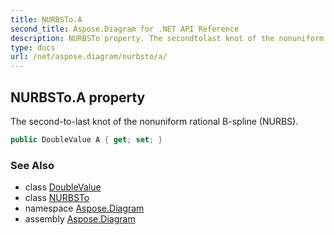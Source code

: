 ```yaml
---
title: NURBSTo.A
second_title: Aspose.Diagram for .NET API Reference
description: NURBSTo property. The secondtolast knot of the nonuniform rational Bspline NURBS
type: docs
url: /net/aspose.diagram/nurbsto/a/
---
```

## NURBSTo.A property

The second-to-last knot of the nonuniform rational B-spline (NURBS).

```csharp
public DoubleValue A { get; set; }
```

### See Also

* class [DoubleValue](../../doublevalue/)
* class [NURBSTo](../)
* namespace [Aspose.Diagram](../../nurbsto/)
* assembly [Aspose.Diagram](../../../)



